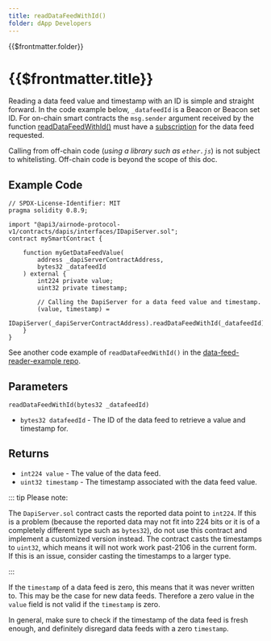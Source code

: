 ```yaml
---
title: readDataFeedWithId()
folder: dApp Developers
---
```


<TitleSpan>{{$frontmatter.folder}}</TitleSpan>

# {{$frontmatter.title}}

<VersionWarning/>

<TocHeader />
<TOC class="table-of-contents" :include-level="[2,3]" />

Reading a data feed value and timestamp with an ID is simple and straight
forward. In the code example below, `_datafeedId` is a Beacon or Beacon set ID.
For on-chain smart contracts the `msg.sender` argument received by the function
[readDataFeedWithId()](https://github.com/api3dao/airnode-protocol-v1/blob/v0.5.0/contracts/dapis/DapiServer.sol#L691-L703)
must have a [subscription](./#subscriptions) for the data feed requested.

Calling from off-chain code (_using a library such as `ether.js`_) is not
subject to whitelisting. Off-chain code is beyond the scope of this doc.

## Example Code

```solidity
// SPDX-License-Identifier: MIT
pragma solidity 0.8.9;

import "@api3/airnode-protocol-v1/contracts/dapis/interfaces/IDapiServer.sol";
contract mySmartContract {

    function myGetDataFeedValue(
        address _dapiServerContractAddress,
        bytes32 _datafeedId
    ) external {
        int224 private value;
        uint32 private timestamp;

        // Calling the DapiServer for a data feed value and timestamp.
        (value, timestamp) =
            IDapiServer(_dapiServerContractAddress).readDataFeedWithId(_datafeedId);
    }
}
```

See another code example of `readDataFeedWithId()` in the
[data-feed-reader-example repo](https://github.com/api3dao/data-feed-reader-example/blob/main/contracts/DataFeedReaderExample.sol#L9).

## Parameters

`readDataFeedWithId(bytes32 _datafeedId)`

- `bytes32 datafeedId` - The ID of the data feed to retrieve a value and
  timestamp for.

## Returns

- `int224 value` - The value of the data feed.
- `uint32 timestamp` - The timestamp associated with the data feed value.

::: tip Please note:

The `DapiServer.sol` contract casts the reported data point to `int224`. If this
is a problem (because the reported data may not fit into 224 bits or it is of a
completely different type such as `bytes32`), do not use this contract and
implement a customized version instead. The contract casts the timestamps to
`uint32`, which means it will not work work past-2106 in the current form. If
this is an issue, consider casting the timestamps to a larger type.

:::

If the `timestamp` of a data feed is zero, this means that it was never written
to. This may be the case for new data feeds. Therefore a zero value in the
`value` field is not valid if the `timestamp` is zero.

In general, make sure to check if the timestamp of the data feed is fresh
enough, and definitely disregard data feeds with a zero `timestamp`.
